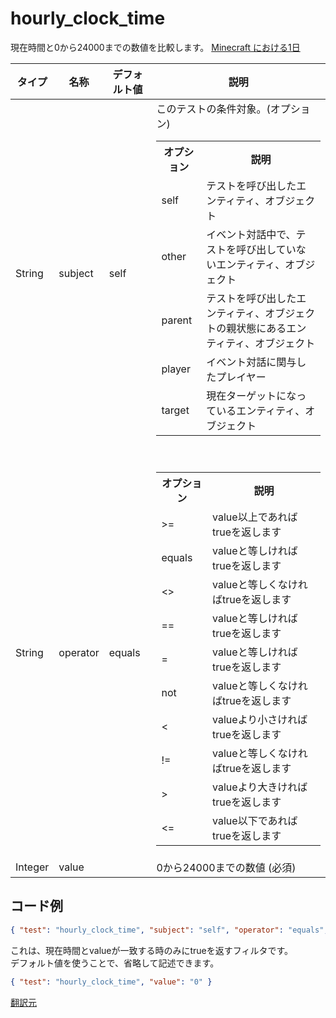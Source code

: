 # hourly_clock_time
現在時間と0から24000までの数値を比較します。
[Minecraft における1日](https://minecraft-ja.gamepedia.com/%E6%98%BC%E5%A4%9C%E3%82%B5%E3%82%A4%E3%82%AF%E3%83%AB#.E7.8F.BE.E5.AE.9F.E6.99.82.E9.96.93.E3.81.8B.E3.82.89_Minecraft_.E3.81.A7.E3.81.AE.E6.99.82.E9.96.93)

| タイプ | 名称 | デフォルト値 | 説明 |
|---|---|---|---|
| String | subject | self | このテストの条件対象。(オプション)<br><table><tr><th>オプション</th><th>説明</th></tr><tr><td>self</td><td>テストを呼び出したエンティティ、オブジェクト</td></tr><tr><td>other</td><td>イベント対話中で、テストを呼び出していないエンティティ、オブジェクト</td></tr><tr><td>parent</td><td>テストを呼び出したエンティティ、オブジェクトの親状態にあるエンティティ、オブジェクト</td></tr><tr><td>player</td><td>イベント対話に関与したプレイヤー</td></tr><tr><td>target</td><td>現在ターゲットになっているエンティティ、オブジェクト</td></tr></table> |
| String | operator | equals | <br> <table><tr><th>オプション</th><th>説明</th></tr><tr><td>>=</td><td>value以上であればtrueを返します</td></tr><tr><td>equals</td><td>valueと等しければtrueを返します</td></tr><tr><td><></td><td>valueと等しくなければtrueを返します</td></tr><tr><td>==</td><td>valueと等しければtrueを返します</td></tr><tr><td>=</td><td>valueと等しければtrueを返します</td></tr><tr><td>not</td><td>valueと等しくなければtrueを返します</td></tr><tr><td><</td><td>valueより小さければtrueを返します</td></tr><tr><td>!=</td><td>valueと等しくなければtrueを返します</td></tr><tr><td>></td><td>valueより大きければtrueを返します</td></tr><tr><td><=</td><td>value以下であればtrueを返します</td></tr></table>|
| Integer | value |  | 0から24000までの数値 (必須) |

## コード例
```json
{ "test": "hourly_clock_time", "subject": "self", "operator": "equals", "value": "0" }
```

これは、現在時間とvalueが一致する時のみにtrueを返すフィルタです。  
デフォルト値を使うことで、省略して記述できます。

```json
{ "test": "hourly_clock_time", "value": "0" }
```

[翻訳元](https://minecraft.gamepedia.com/Bedrock_Edition_entity_components_documentation#hourly_clock_time)
